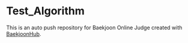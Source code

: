 # Test_Algorithm
This is an auto push repository for Baekjoon Online Judge created with [BaekjoonHub](https://github.com/BaekjoonHub/BaekjoonHub).
